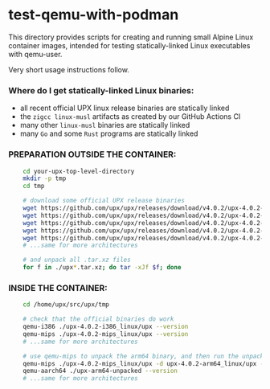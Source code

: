 test-qemu-with-podman
=====================

This directory provides scripts for creating and running small Alpine Linux container
images, intended for testing statically-linked Linux executables with qemu-user.

Very short usage instructions follow.

### Where do I get statically-linked Linux binaries:
  - all recent official UPX linux release binaries are statically linked
  - the `zigcc linux-musl` artifacts as created by our GitHub Actions CI
  - many other `linux-musl` binaries are statically linked
  - many `Go` and some `Rust` programs are statically linked

### PREPARATION OUTSIDE THE CONTAINER:

```sh
    cd your-upx-top-level-directory
    mkdir -p tmp
    cd tmp

    # download some official UPX release binaries
    wget https://github.com/upx/upx/releases/download/v4.0.2/upx-4.0.2-amd64_linux.tar.xz
    wget https://github.com/upx/upx/releases/download/v4.0.2/upx-4.0.2-arm64_linux.tar.xz
    wget https://github.com/upx/upx/releases/download/v4.0.2/upx-4.0.2-i386_linux.tar.xz
    wget https://github.com/upx/upx/releases/download/v4.0.2/upx-4.0.2-mips_linux.tar.xz
    wget https://github.com/upx/upx/releases/download/v4.0.2/upx-4.0.2-powerpc64le_linux.tar.xz
    # ...same for more architectures

    # and unpack all .tar.xz files
    for f in ./upx*.tar.xz; do tar -xJf $f; done
```

### INSIDE THE CONTAINER:

```sh
    cd /home/upx/src/upx/tmp

    # check that the official binaries do work
    qemu-i386 ./upx-4.0.2-i386_linux/upx --version
    qemu-mips ./upx-4.0.2-mips_linux/upx --version
    # ...same for more architectures

    # use qemu-mips to unpack the arm64 binary, and then run the unpacked arm64 binary:
    qemu-mips ./upx-4.0.2-mips_linux/upx -d upx-4.0.2-arm64_linux/upx -o upx-arm64-unpacked
    qemu-aarch64 ./upx-arm64-unpacked --version
    # ...same for more architectures
```
